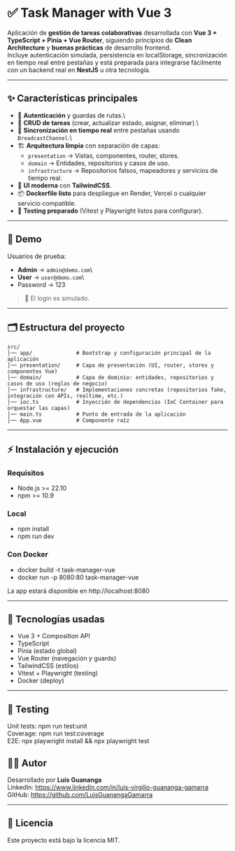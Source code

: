 # ✅ Task Manager with Vue 3

Aplicación de **gestión de tareas colaborativas** desarrollada con **Vue
3 + TypeScript + Pinia + Vue Router**, siguiendo principios de **Clean
Architecture** y **buenas prácticas** de desarrollo frontend.\
Incluye autenticación simulada, persistencia en
localStorage, sincronización en tiempo real entre pestañas y está
preparada para integrarse fácilmente con un backend real en **NestJS** u
otra tecnología.

------------------------------------------------------------------------

## ✨ Características principales

-   🔐 **Autenticación** y guardas de rutas.\
-   📝 **CRUD de tareas** (crear, actualizar estado, asignar,
    eliminar).\
-   🔄 **Sincronización en tiempo real** entre pestañas usando
    `BroadcastChannel`.\
-   🏗 **Arquitectura limpia** con separación de capas:
    -   `presentation` → Vistas, componentes, router, stores.
    -   `domain` → Entidades, repositorios y casos de uso.
    -   `infrastructure` → Repositorios falsos, mapeadores y servicios
        de tiempo real.
-   🎨 **UI moderna** con **TailwindCSS**.
-   📦 **Dockerfile listo** para despliegue en Render, Vercel o
    cualquier servicio compatible.
-   🧪 **Testing preparado** (Vitest y Playwright listos para
    configurar).

------------------------------------------------------------------------

## 🚀 Demo

Usuarios de prueba:

-   **Admin** → `admin@demo.com`\
-   **User** → `user@demo.com`\
-   Password → 123

> 🔑 El login es simulado.

------------------------------------------------------------------------

## 🗂️ Estructura del proyecto

    src/
    │── app/              # Bootstrap y configuración principal de la aplicación
    │── presentation/     # Capa de presentación (UI, router, stores y componentes Vue)
    │── domain/           # Capa de dominio: entidades, repositorios y casos de uso (reglas de negocio)
    │── infrastructure/   # Implementaciones concretas (repositorios fake, integración con APIs, realtime, etc.)
    │── ioc.ts            # Inyección de dependencias (IoC Container para orquestar las capas)
    │── main.ts           # Punto de entrada de la aplicación
    │── App.vue           # Componente raíz
------------------------------------------------------------------------

## ⚡ Instalación y ejecución

### Requisitos

-   Node.js \>= 22.10
-   npm \>= 10.9

### Local

- npm install
- npm run dev 

### Con Docker

- docker build -t task-manager-vue 
- docker run -p 8080:80 task-manager-vue

La app estará disponible en http://localhost:8080

------------------------------------------------------------------------

## 🧩 Tecnologías usadas

-   Vue 3 + Composition API
-   TypeScript
-   Pinia (estado global)
-   Vue Router (navegación y guards)
-   TailwindCSS (estilos)
-   Vitest + Playwright (testing)
-   Docker (deploy)

------------------------------------------------------------------------

## 🧪 Testing

Unit tests: npm run test:unit\
Coverage: npm run test:coverage\
E2E: npx playwright install && npx playwright test

## 👨‍💻 Autor

Desarrollado por **Luis Guananga**\
LinkedIn: https://www.linkedin.com/in/luis-virgilio-guananga-gamarra \
GitHub: https://github.com/LuisGuanangaGamarra

------------------------------------------------------------------------

## 📝 Licencia

Este proyecto está bajo la licencia MIT.